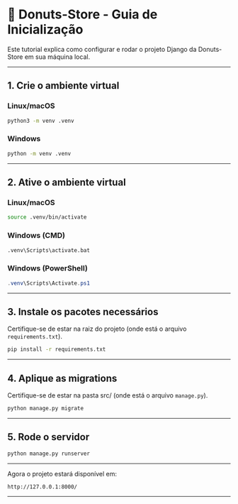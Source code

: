# 🍩 Donuts-Store - Guia de Inicialização

Este tutorial explica como configurar e rodar o projeto Django da Donuts-Store em sua máquina local.

---

## 1. Crie o ambiente virtual

### Linux/macOS

```bash
python3 -m venv .venv
```

### Windows

```bash
python -m venv .venv
```

---

## 2. Ative o ambiente virtual

### Linux/macOS

```bash
source .venv/bin/activate
```

### Windows (CMD)

```cmd
.venv\Scripts\activate.bat
```

### Windows (PowerShell)

```powershell
.venv\Scripts\Activate.ps1
```

---

## 3. Instale os pacotes necessários

Certifique-se de estar na raiz do projeto (onde está o arquivo `requirements.txt`).

```bash
pip install -r requirements.txt
```

---

## 4. Aplique as migrations

Certifique-se de estar na pasta src/ (onde está o arquivo `manage.py`).

```bash
python manage.py migrate
```

---

## 5. Rode o servidor

```bash
python manage.py runserver
```

---

Agora o projeto estará disponível em:

```
http://127.0.0.1:8000/
```

---
